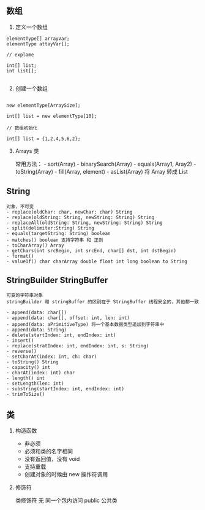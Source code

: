 ## 数组

1. 定义一个数组

```
elementType[] arrayVar;
elementType attayVar[];

// explame

int[] list;
int list[];


```

2. 创建一个数组

```

new elementType[ArraySize];

int[] list = new elementType[10];

// 数组初始化

int[] list = {1,2,4,5,6,2};

```


3. Arrays 类

    常用方法：
        - sort(Array)
        - binarySearch(Array)
        - equals(Array1, Aray2)
        - toString(Array)
        - fill(Array, element)
        - asList(Array) 将 Array 转成 List



## String

    对象，不可变
    - replace(oldChar: char, newChar: char) String
    - replace(oldString: String, newString: String) String
    - replaceAll(oldString: String, newString: String) String
    - split(delimiter:String) String
    - equals(targetString: String) boolean
    - matches() boolean 支持字符串 和 正则
    - toCharArray() Array
    - getChars(int srcBegin, int srcEnd, char[] dst, int dstBegin)
    - format()
    - valueOf() char charArray double float int long boolean to String


## StringBuilder StringBuffer
    可变的字符串对象
    stringBuilder 和 stringBuffer 的区别在于 StringBuffer 线程安全的，其他都一致
    
    - append(data: char[])
    - append(data: char[], offset: int, len: int)
    - append(data: aPrimitiveType) 将一个基本数据类型追加到字符串中
    - append(data: String)
    - delete(startIndex: int, endIndex: int)
    - insert()
    - replace(stratIndex: int, endIndex: int, s: String)
    - reverse()
    - setCharAt(index: int, ch: char)
    - toString() String
    - capacity() int
    - charAt(index: int) char
    - length() int
    - setLength(len: int)
    - substring(startIndex: int, endIndex: int)
    - trimToSize()


## 类

1. 构造函数

    - 非必须
    - 必须和类的名字相同
    - 没有返回值，没有 void
    - 支持重载
    - 创建对象的时候由 new 操作符调用



2.  修饰符

    类修饰符
        无  同一个包内访问
        public  公共类
        